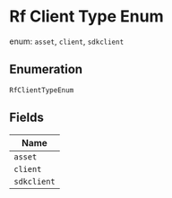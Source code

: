 
# Rf Client Type Enum

enum: `asset`, `client`, `sdkclient`

## Enumeration

`RfClientTypeEnum`

## Fields

| Name |
|  --- |
| `asset` |
| `client` |
| `sdkclient` |

